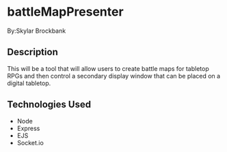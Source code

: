 # battleMapPresenter

By:Skylar Brockbank

## Description
This will be a tool that will allow users to create battle maps for tabletop RPGs and then control a secondary display window that can be placed on a digital tabletop.


## Technologies Used
- Node
- Express
- EJS
- Socket.io
